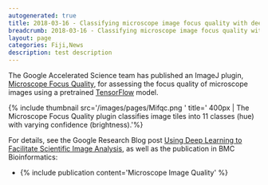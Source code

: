 ```yaml
---
autogenerated: true
title: 2018-03-16 - Classifying microscope image focus quality with deep learning
breadcrumb: 2018-03-16 - Classifying microscope image focus quality with deep learning
layout: page
categories: Fiji,News
description: test description
---
```


The Google Accelerated Science team has published an ImageJ plugin, [Microscope Focus Quality](Microscope_Focus_Quality ), for assessing the focus quality of microscope images using a pretrained [TensorFlow](TensorFlow ) model.

{% include thumbnail src='/images/pages/Mifqc.png ' title=' 400px \| The Microscope Focus Quality plugin classifies image tiles into 11 classes (hue) with varying confidence (brightness).'%}

For details, see the Google Research Blog post [Using Deep Learning to Facilitate Scientific Image Analysis](https://research.googleblog.com/2018/03/using-deep-learning-to-facilitate.html), as well as the publication in BMC Bioinformatics:

-   {% include publication content='Microscope Image Quality' %}

 
